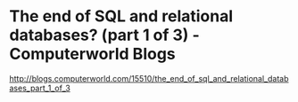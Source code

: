<!--
id: 377802129
link: http://kevinisom.info/post/377802129/the-end-of-sql-and-relational-databases-part-1-of-3
slug: the-end-of-sql-and-relational-databases-part-1-of-3
date: Mon Feb 08 2010 22:02:12 GMT+1300 (NZDT)
raw: {"blog_name":"kevinisom","id":377802129,"post_url":"http://kevinisom.info/post/377802129/the-end-of-sql-and-relational-databases-part-1-of-3","slug":"the-end-of-sql-and-relational-databases-part-1-of-3","type":"link","date":"2010-02-08 09:02:12 GMT","timestamp":1265619732,"state":"published","format":"html","reblog_key":"wMQX4Zrv","tags":[],"short_url":"http://tmblr.co/Zw68YyMXCsH","highlighted":[],"feed_item":"http://blogs.computerworld.com/15510/the_end_of_sql_and_relational_databases_part_1_of_3","from_feed_id":"650234","note_count":0,"title":"The end of SQL and relational databases? (part 1 of 3) - Computerworld Blogs","url":"http://blogs.computerworld.com/15510/the_end_of_sql_and_relational_databases_part_1_of_3","description":""}
publish: 2010-02-08
tags: 
title: The end of SQL and relational databases? (part 1 of 3) - Computerworld Blogs
-->


The end of SQL and relational databases? (part 1 of 3) - Computerworld Blogs
============================================================================

<http://blogs.computerworld.com/15510/the_end_of_sql_and_relational_databases_part_1_of_3>

